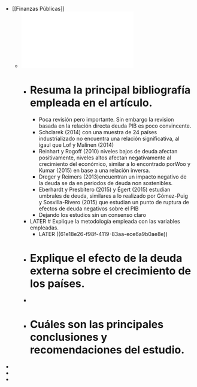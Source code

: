 - [[Finanzas Públicas]]
	- ![El impacto de la deuda pública en el crecimiento económico.pdf](../assets/El_impacto_de_la_deuda_pública_en_el_crecimiento_económico_1642170225163_0.pdf)
		- # Resuma la principal bibliografía empleada en el artículo.
			- Poca revisión pero importante. Sin embargo la revision basada en la relación directa deuda PIB es poco convincente.
			- Schclarek  (2014) con una muestra de 24 países industrializado no encuentra una relación significativa, al igaul que Lof  y  Malinen  (2014)
			- Reinhart y Rogoff (2010) niveles bajos de deuda afectan positivamente, niveles altos afectan negativamente al crecimiento del económico, similar a lo encontrado porWoo y Kumar (2015) en base a una relación inversa.
			- Dreger  y  Reimers  (2013)encuentran un impacto negativo de la deuda se da en periodos de deuda non sostenibles.
			- Eberhardt  y  Presbitero  (2015) y Égert  (2015)  estudian umbrales de deuda, similares a lo realizado por Gómez-Puig y Sosvilla-Rivero  (2015) que  estudian un punto de ruptura de efectos de deuda negativos sobre el PIB
			- Dejando los estudios sin un consenso claro
		- LATER # Explique la metodología empleada con las variables empleadas.
			- LATER ((61e18e26-f98f-4119-83aa-ece6a9b0ae8e))
		- # Explique el efecto de la deuda externa sobre el crecimiento de los países.
		-
		- # Cuáles son las principales conclusiones y recomendaciones del estudio.
-
-
-